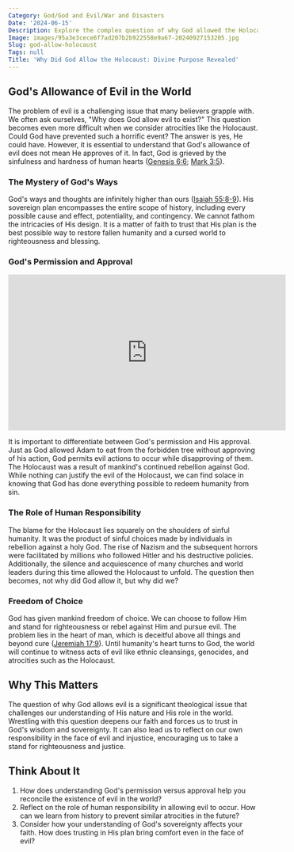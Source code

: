 ```yaml
---
Category: God/God and Evil/War and Disasters
Date: '2024-06-15'
Description: Explore the complex question of why God allowed the Holocaust, delving into theological perspectives and historical contexts in this thought-provoking article.
Image: images/95a3e3cece6f7ad207b2b922558e9a67-20240927153205.jpg
Slug: god-allow-holocaust
Tags: null
Title: 'Why Did God Allow the Holocaust: Divine Purpose Revealed'
---
```


## God's Allowance of Evil in the World

The problem of evil is a challenging issue that many believers grapple with. We often ask ourselves, "Why does God allow evil to exist?" This question becomes even more difficult when we consider atrocities like the Holocaust. Could God have prevented such a horrific event? The answer is yes, He could have. However, it is essential to understand that God's allowance of evil does not mean He approves of it. In fact, God is grieved by the sinfulness and hardness of human hearts ([Genesis 6:6](https://www.bibleref.com/Genesis/6/Genesis-6-6.html); [Mark 3:5](https://www.bibleref.com/Mark/3/Mark-3-5.html)).

### The Mystery of God's Ways

God's ways and thoughts are infinitely higher than ours ([Isaiah 55:8-9](https://www.bibleref.com/Isaiah/55/Isaiah-55-8.html)). His sovereign plan encompasses the entire scope of history, including every possible cause and effect, potentiality, and contingency. We cannot fathom the intricacies of His design. It is a matter of faith to trust that His plan is the best possible way to restore fallen humanity and a cursed world to righteousness and blessing.

### God's Permission and Approval


<iframe width="560" height="315" src="https://www.youtube.com/embed/NW2dgvRi8lA" frameborder="0" allow="autoplay; encrypted-media" allowfullscreen></iframe>


It is important to differentiate between God's permission and His approval. Just as God allowed Adam to eat from the forbidden tree without approving of his action, God permits evil actions to occur while disapproving of them. The Holocaust was a result of mankind's continued rebellion against God. While nothing can justify the evil of the Holocaust, we can find solace in knowing that God has done everything possible to redeem humanity from sin.

### The Role of Human Responsibility

The blame for the Holocaust lies squarely on the shoulders of sinful humanity. It was the product of sinful choices made by individuals in rebellion against a holy God. The rise of Nazism and the subsequent horrors were facilitated by millions who followed Hitler and his destructive policies. Additionally, the silence and acquiescence of many churches and world leaders during this time allowed the Holocaust to unfold. The question then becomes, not why did God allow it, but why did we?

### Freedom of Choice

God has given mankind freedom of choice. We can choose to follow Him and stand for righteousness or rebel against Him and pursue evil. The problem lies in the heart of man, which is deceitful above all things and beyond cure ([Jeremiah 17:9](https://www.bibleref.com/Jeremiah/17/Jeremiah-17-9.html)). Until humanity's heart turns to God, the world will continue to witness acts of evil like ethnic cleansings, genocides, and atrocities such as the Holocaust.

## Why This Matters

The question of why God allows evil is a significant theological issue that challenges our understanding of His nature and His role in the world. Wrestling with this question deepens our faith and forces us to trust in God's wisdom and sovereignty. It can also lead us to reflect on our own responsibility in the face of evil and injustice, encouraging us to take a stand for righteousness and justice.

## Think About It

1. How does understanding God's permission versus approval help you reconcile the existence of evil in the world?
2. Reflect on the role of human responsibility in allowing evil to occur. How can we learn from history to prevent similar atrocities in the future?
3. Consider how your understanding of God's sovereignty affects your faith. How does trusting in His plan bring comfort even in the face of evil?